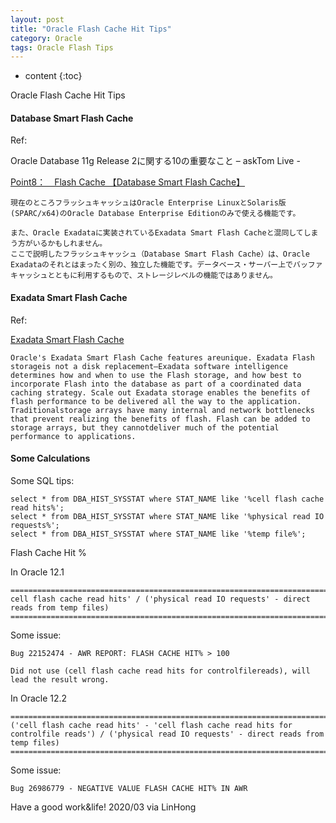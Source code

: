 ```yaml
---
layout: post
title: "Oracle Flash Cache Hit Tips"
category: Oracle
tags: Oracle Flash Tips 
---
```


* content
{:toc}

Oracle Flash Cache Hit Tips


#### Database Smart Flash Cache

Ref:

Oracle Database 11g Release 2に関する10の重要なこと – askTom Live -

[Point8：　Flash Cache 【Database Smart Flash Cache】](https://www.oracle.com/technetwork/jp/articles/point8-154962-ja.html)

	現在のところフラッシュキャッシュはOracle Enterprise LinuxとSolaris版(SPARC/x64)のOracle Database Enterprise Editionのみで使える機能です。

	また、Oracle Exadataに実装されているExadata Smart Flash Cacheと混同してしまう方がいるかもしれません。
	ここで説明したフラッシュキャッシュ（Database Smart Flash Cache）は、Oracle Exadataのそれとはまったく別の、独立した機能です。データベース・サーバー上でバッファキャッシュとともに利用するもので、ストレージレベルの機能ではありません。


#### Exadata Smart Flash Cache

Ref:

[Exadata Smart Flash Cache](http://www.oracle.com/us/solutions/exadata-smart-flash-cache-366203.pdf)

	Oracle's Exadata Smart Flash Cache features areunique. Exadata Flash storageis not a disk replacement–Exadata software intelligence determines how and when to use the Flash storage, and how best to incorporate Flash into the database as part of a coordinated data caching strategy. Scale out Exadata storage enables the benefits of flash performance to be delivered all the way to the application. Traditionalstorage arrays have many internal and network bottlenecks that prevent realizing the benefits of flash. Flash can be added to storage arrays, but they cannotdeliver much of the potential performance to applications.







#### Some Calculations

Some SQL tips:

	select * from DBA_HIST_SYSSTAT where STAT_NAME like '%cell flash cache read hits%';
	select * from DBA_HIST_SYSSTAT where STAT_NAME like '%physical read IO requests%';
	select * from DBA_HIST_SYSSTAT where STAT_NAME like '%temp file%';

Flash Cache Hit %

In Oracle 12.1

	================================================================================================
	cell flash cache read hits' / ('physical read IO requests' - direct reads from temp files)
	================================================================================================

Some issue:  

	Bug 22152474 - AWR REPORT: FLASH CACHE HIT% > 100
	
	Did not use (cell flash cache read hits for controlfilereads), will lead the result wrong.
	
In Oracle 12.2

	================================================================================================
	('cell flash cache read hits' - 'cell flash cache read hits for controlfile reads') / ('physical read IO requests' - direct reads from temp files)
	================================================================================================

Some issue:

	Bug 26986779 - NEGATIVE VALUE FLASH CACHE HIT% IN AWR







Have a good work&life! 2020/03 via LinHong


